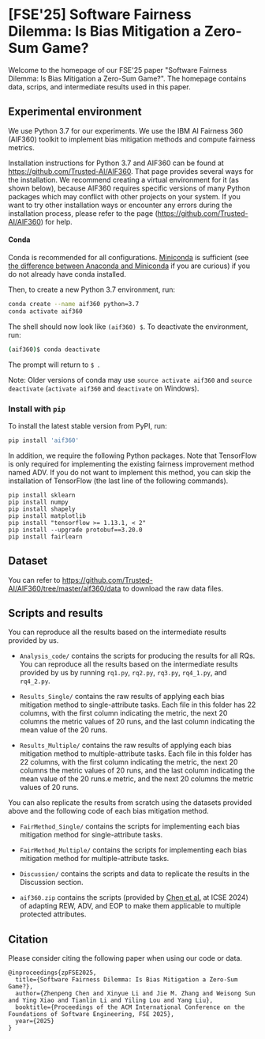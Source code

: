 # [FSE'25] Software Fairness Dilemma: Is Bias Mitigation a Zero-Sum Game?

Welcome to the homepage of our FSE'25 paper "Software Fairness Dilemma: Is Bias Mitigation a Zero-Sum Game?". The homepage contains data, scrips, and intermediate results used in this paper.

## Experimental environment

We use Python 3.7 for our experiments. We use the IBM AI Fairness 360 (AIF360) toolkit to implement bias mitigation methods and compute fairness metrics. 

Installation instructions for Python 3.7 and AIF360 can be found at https://github.com/Trusted-AI/AIF360. That page provides several ways for the installation. We recommend creating a virtual environment for it (as shown below), because AIF360 requires specific versions of many Python packages which may conflict with other projects on your system. If you want to try other installation ways or encounter any errors during the installation process, please refer to the page (https://github.com/Trusted-AI/AIF360) for help.

#### Conda

Conda is recommended for all configurations. [Miniconda](https://conda.io/miniconda.html)
is sufficient (see [the difference between Anaconda and
Miniconda](https://conda.io/docs/user-guide/install/download.html#anaconda-or-miniconda)
if you are curious) if you do not already have conda installed.

Then, to create a new Python 3.7 environment, run:

```bash
conda create --name aif360 python=3.7
conda activate aif360
```

The shell should now look like `(aif360) $`. To deactivate the environment, run:

```bash
(aif360)$ conda deactivate
```

The prompt will return to `$ `.

Note: Older versions of conda may use `source activate aif360` and `source
deactivate` (`activate aif360` and `deactivate` on Windows).

### Install with `pip`

To install the latest stable version from PyPI, run:

```bash
pip install 'aif360'
```

[comment]: <> (This toolkit can be installed as follows:)

[comment]: <> (```)

[comment]: <> (pip install aif360)

[comment]: <> (```)

[comment]: <> (More information on installing AIF360 can be found on https://github.com/Trusted-AI/AIF360.)

In addition, we require the following Python packages. Note that TensorFlow is only required for implementing the existing fairness improvement method named ADV. If you do not want to implement this method, you can skip the installation of TensorFlow (the last line of the following commands).
```
pip install sklearn
pip install numpy
pip install shapely
pip install matplotlib
pip install "tensorflow >= 1.13.1, < 2"
pip install --upgrade protobuf==3.20.0
pip install fairlearn
```

## Dataset

You can refer to https://github.com/Trusted-AI/AIF360/tree/master/aif360/data to download the raw data files.


## Scripts and results

You can reproduce all the results based on the intermediate results provided by us.

* ```Analysis_code/``` contains the scripts for producing the results for all RQs. You can reproduce all the results based on the intermediate results provided by us by running ```rq1.py```, ```rq2.py```, ```rq3.py```, ```rq4_1.py```, and ```rq4_2.py```.

* ```Results_Single/``` contains the raw results of applying each bias mitigation method to single-attribute tasks. Each file in this folder has 22 columns, with the first column indicating the metric, the next 20 columns the metric values of 20 runs, and the last column indicating the mean value of the 20 runs.

*  ```Results_Multiple/``` contains the raw results of applying each bias mitigation method to multiple-attribute tasks. Each file in this folder has 22 columns, with the first column indicating the metric, the next 20 columns the metric values of 20 runs, and the last column indicating the mean value of the 20 runs.e metric, and the next 20 columns the metric values of 20 runs.

You can also replicate the results from scratch using the datasets provided above and the following code of each bias mitigation method.

* ```FairMethod_Single/``` contains the scripts for implementing each bias mitigation method for single-attribute tasks.

* ```FairMethod_Multiple/``` contains the scripts for implementing each bias mitigation method for multiple-attribute tasks.

* ```Discussion/``` contains the scripts and data to replicate the results in the Discussion section.


* ```aif360.zip``` contains the scripts (provided by [Chen et al.](https://github.com/chenzhenpeng18/ICSE24-Multi-Attribute-Fairness) at ICSE 2024) of adapting REW, ADV, and EOP to make them applicable to multiple protected attributes.

## Citation
Please consider citing the following paper when using our code or data.
```
@inproceedings{zpFSE2025,
  title={Software Fairness Dilemma: Is Bias Mitigation a Zero-Sum Game?},
  author={Zhenpeng Chen and Xinyue Li and Jie M. Zhang and Weisong Sun and Ying Xiao and Tianlin Li and Yiling Lou and Yang Liu},
  booktitle={Proceedings of the ACM International Conference on the Foundations of Software Engineering, FSE 2025},
  year={2025}
}
```
